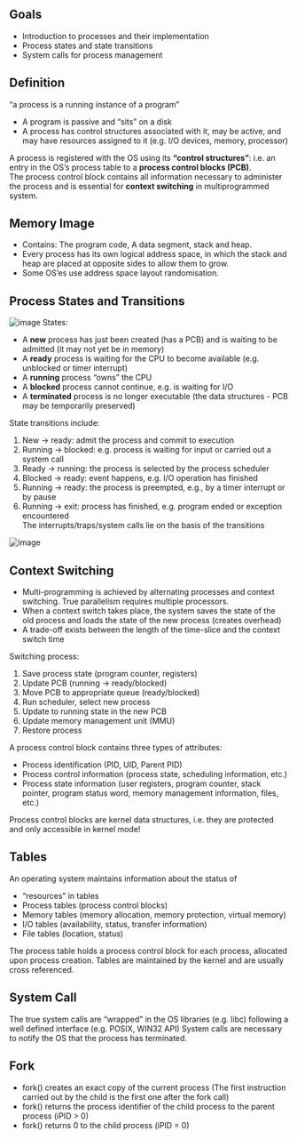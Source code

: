 ## Goals
- Introduction to processes and their implementation
- Process states and state transitions
- System calls for process management

## Definition
“a process is a running instance of a program”
- A program is passive and “sits” on a disk
- A process has control structures associated with it, may be active, and may have resources assigned to it (e.g. I/O devices, memory, processor)

A process is registered with the OS using its **“control structures”**: i.e. an entry in the OS’s process table to a **process control blocks (PCB)**.<br>
The process control block contains all information necessary to administer the process and is essential for **context switching** in multiprogrammed system.

## Memory Image
- Contains: The program code, A data segment, stack and heap.
- Every process has its own logical address space, in which the stack and heap are placed at opposite sides to allow them to grow.
- Some OS’es use address space layout randomisation.

## Process States and Transitions
![image](https://raw.githubusercontent.com/lakerschampions/Notes_in_School/master/Operating%20System/img/5states.png)
States:
- A **new** process has just been created (has a PCB) and is waiting to be admitted (it may not yet be in memory)
- A **ready** process is waiting for the CPU to become available (e.g. unblocked or timer interrupt)
- A **running** process “owns” the CPU
- A **blocked** process cannot continue, e.g. is waiting for I/O
- A **terminated** process is no longer executable (the data structures - PCB may be temporarily preserved)

State transitions include:
1. New → ready: admit the process and commit to execution<br>
2. Running → blocked: e.g. process is waiting for input or carried out a system call<br>
3. Ready → running: the process is selected by the process scheduler<br>
4. Blocked → ready: event happens, e.g. I/O operation has finished<br>
5. Running → ready: the process is preempted, e.g., by a timer interrupt or by pause<br>
6. Running → exit: process has finished, e.g. program ended or exception encountered<br>
The interrupts/traps/system calls lie on the basis of the transitions<br>

![image](https://raw.githubusercontent.com/lakerschampions/Notes_in_School/master/Operating%20System/img/QSqueue.png)

## Context Switching
- Multi-programming is achieved by alternating processes and context switching. True parallelism requires multiple processors.
- When a context switch takes place, the system saves the state of the old process and loads the state of the new process (creates overhead)
- A trade-off exists between the length of the time-slice and the context switch time

Switching process:
1. Save process state (program counter, registers) <br>
2. Update PCB (running -> ready/blocked)<br>
3. Move PCB to appropriate queue (ready/blocked)<br>
4. Run scheduler, select new process<br>
5. Update to running state in the new PCB<br>
6. Update memory management unit (MMU)<br>
7. Restore process<br>


A process control block contains three types of attributes:
- Process identification (PID, UID, Parent PID)
- Process control information (process state, scheduling information, etc.)
- Process state information (user registers, program counter, stack pointer, program status word, memory management information, files, etc.)

Process control blocks are kernel data structures, i.e. they are protected and only accessible in kernel mode!

## Tables
An operating system maintains information about the status of
- “resources” in tables
- Process tables (process control blocks)
- Memory tables (memory allocation, memory protection, virtual memory)
- I/O tables (availability, status, transfer information)
- File tables (location, status)

The process table holds a process control block for each process, allocated upon process creation. Tables are maintained by the kernel and are usually cross referenced.

## System Call
The true system calls are “wrapped” in the OS libraries (e.g. libc) following a well defined interface (e.g. POSIX, WIN32 API)
System calls are necessary to notify the OS that the process has terminated.

## Fork
- fork() creates an exact copy of the current process (The first instruction carried out by the child is the first one after the fork call)
- fork() returns the process identifier of the child process to the parent process (iPID > 0)
- fork() returns 0 to the child process (iPID = 0)
